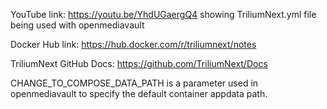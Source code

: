 YouTube link: https://youtu.be/YhdUGaergQ4 showing TriliumNext.yml file being used with openmediavault 

Docker Hub link: https://hub.docker.com/r/triliumnext/notes

TriliumNext GitHub Docs: https://github.com/TriliumNext/Docs

CHANGE_TO_COMPOSE_DATA_PATH is a parameter used in openmediavault to specify the default container appdata path.
